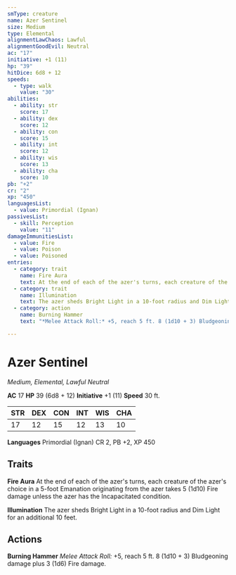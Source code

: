 ```yaml
---
smType: creature
name: Azer Sentinel
size: Medium
type: Elemental
alignmentLawChaos: Lawful
alignmentGoodEvil: Neutral
ac: "17"
initiative: +1 (11)
hp: "39"
hitDice: 6d8 + 12
speeds:
  - type: walk
    value: "30"
abilities:
  - ability: str
    score: 17
  - ability: dex
    score: 12
  - ability: con
    score: 15
  - ability: int
    score: 12
  - ability: wis
    score: 13
  - ability: cha
    score: 10
pb: "+2"
cr: "2"
xp: "450"
languagesList:
  - value: Primordial (Ignan)
passivesList:
  - skill: Perception
    value: "11"
damageImmunitiesList:
  - value: Fire
  - value: Poison
  - value: Poisoned
entries:
  - category: trait
    name: Fire Aura
    text: At the end of each of the azer's turns, each creature of the azer's choice in a 5-foot Emanation originating from the azer takes 5 (1d10) Fire damage unless the azer has the Incapacitated condition.
  - category: trait
    name: Illumination
    text: The azer sheds Bright Light in a 10-foot radius and Dim Light for an additional 10 feet.
  - category: action
    name: Burning Hammer
    text: "*Melee Attack Roll:* +5, reach 5 ft. 8 (1d10 + 3) Bludgeoning damage plus 3 (1d6) Fire damage."

---
```


# Azer Sentinel
*Medium, Elemental, Lawful Neutral*

**AC** 17
**HP** 39 (6d8 + 12)
**Initiative** +1 (11)
**Speed** 30 ft.

| STR | DEX | CON | INT | WIS | CHA |
| --- | --- | --- | --- | --- | --- |
| 17 | 12 | 15 | 12 | 13 | 10 |

**Languages** Primordial (Ignan)
CR 2, PB +2, XP 450

## Traits

**Fire Aura**
At the end of each of the azer's turns, each creature of the azer's choice in a 5-foot Emanation originating from the azer takes 5 (1d10) Fire damage unless the azer has the Incapacitated condition.

**Illumination**
The azer sheds Bright Light in a 10-foot radius and Dim Light for an additional 10 feet.

## Actions

**Burning Hammer**
*Melee Attack Roll:* +5, reach 5 ft. 8 (1d10 + 3) Bludgeoning damage plus 3 (1d6) Fire damage.
